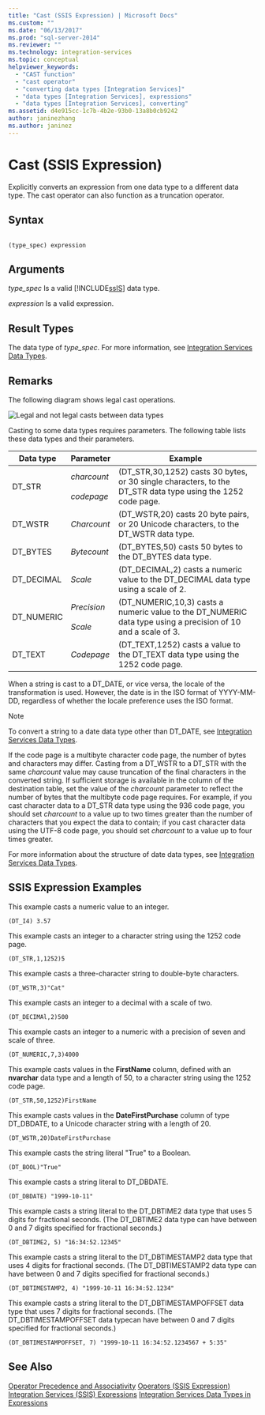 ```yaml
---
title: "Cast (SSIS Expression) | Microsoft Docs"
ms.custom: ""
ms.date: "06/13/2017"
ms.prod: "sql-server-2014"
ms.reviewer: ""
ms.technology: integration-services
ms.topic: conceptual
helpviewer_keywords: 
  - "CAST function"
  - "cast operator"
  - "converting data types [Integration Services]"
  - "data types [Integration Services], expressions"
  - "data types [Integration Services], converting"
ms.assetid: d4e915cc-1c7b-4b2e-93b0-13a8b0cb9242
author: janinezhang
ms.author: janinez
---
```

# Cast (SSIS Expression)
  Explicitly converts an expression from one data type to a different data type. The cast operator can also function as a truncation operator.

## Syntax

```

(type_spec) expression

```

## Arguments
 *type_spec*
 Is a valid [!INCLUDE[ssIS](../../includes/ssis-md.md)] data type.

 *expression*
 Is a valid expression.

## Result Types
 The data type of *type_spec*. For more information, see [Integration Services Data Types](../data-flow/integration-services-data-types.md).

## Remarks
 The following diagram shows legal cast operations.

 ![Legal and not legal casts between data types](../media/data-conversion.gif "Legal and not legal casts between data types")

 Casting to some data types requires parameters. The following table lists these data types and their parameters.

|Data type|Parameter|Example|
|---------------|---------------|-------------|
|DT_STR|*charcount*<br /><br /> *codepage*|(DT_STR,30,1252) casts 30 bytes, or 30 single characters, to the DT_STR data type using the 1252 code page.|
|DT_WSTR|*Charcount*|(DT_WSTR,20) casts 20 byte pairs, or 20 Unicode characters, to the DT_WSTR data type.|
|DT_BYTES|*Bytecount*|(DT_BYTES,50) casts 50 bytes to the DT_BYTES data type.|
|DT_DECIMAL|*Scale*|(DT_DECIMAL,2) casts a numeric value to the DT_DECIMAL data type using a scale of 2.|
|DT_NUMERIC|*Precision*<br /><br /> *Scale*|(DT_NUMERIC,10,3) casts a numeric value to the DT_NUMERIC data type using a precision of 10 and a scale of 3.|
|DT_TEXT|*Codepage*|(DT_TEXT,1252) casts a value to the DT_TEXT data type using the 1252 code page.|

 When a string is cast to a DT_DATE, or vice versa, the locale of the transformation is used. However, the date is in the ISO format of YYYY-MM-DD, regardless of whether the locale preference uses the ISO format.

> [!NOTE]
>  To convert a string to a date data type other than DT_DATE, see [Integration Services Data Types](../data-flow/integration-services-data-types.md).

 If the code page is a multibyte character code page, the number of bytes and characters may differ. Casting from a DT_WSTR to a DT_STR with the same *charcount* value may cause truncation of the final characters in the converted string. If sufficient storage is available in the column of the destination table, set the value of the *charcount* parameter to reflect the number of bytes that the multibyte code page requires. For example, if you cast character data to a DT_STR data type using the 936 code page, you should set *charcount* to a value up to two times greater than the number of characters that you expect the data to contain; if you cast character data using the UTF-8 code page, you should set *charcount* to a value up to four times greater.

 For more information about the structure of date data types, see [Integration Services Data Types](../data-flow/integration-services-data-types.md).

## SSIS Expression Examples
 This example casts a numeric value to an integer.

```
(DT_I4) 3.57
```

 This example casts an integer to a character string using the 1252 code page.

```
(DT_STR,1,1252)5
```

 This example casts a three-character string to double-byte characters.

```
(DT_WSTR,3)"Cat"
```

 This example casts an integer to a decimal with a scale of two.

```
(DT_DECIMAl,2)500
```

 This example casts an integer to a numeric with a precision of seven and scale of three.

```
(DT_NUMERIC,7,3)4000
```

 This example casts values in the **FirstName** column, defined with an **nvarchar** data type and a length of 50, to a character string using the 1252 code page.

```
(DT_STR,50,1252)FirstName
```

 This example casts values in the **DateFirstPurchase** column of type DT_DBDATE, to a Unicode character string with a length of 20.

```
(DT_WSTR,20)DateFirstPurchase
```

 This example casts the string literal "True" to a Boolean.

```
(DT_BOOL)"True"
```

 This example casts a string literal to DT_DBDATE.

```
(DT_DBDATE) "1999-10-11"
```

 This example casts a string literal to the DT_DBTIME2 data type that uses 5 digits for fractional seconds. (The DT_DBTIME2 data type can have between 0 and 7 digits specified for fractional seconds.)

```
(DT_DBTIME2, 5) "16:34:52.12345"
```

 This example casts a string literal to the DT_DBTIMESTAMP2 data type that uses 4 digits for fractional seconds. (The DT_DBTIMESTAMP2 data type can have between 0 and 7 digits specified for fractional seconds.)

```
(DT_DBTIMESTAMP2, 4) "1999-10-11 16:34:52.1234"
```

 This example casts a string literal to the DT_DBTIMESTAMPOFFSET data type that uses 7 digits for fractional seconds. (The DT_DBTIMESTAMPOFFSET data typecan have between 0 and 7 digits specified for fractional seconds.)

```
(DT_DBTIMESTAMPOFFSET, 7) "1999-10-11 16:34:52.1234567 + 5:35"
```

## See Also
 [Operator Precedence and Associativity](operator-precedence-and-associativity.md) 
 [Operators &#40;SSIS Expression&#41;](operators-ssis-expression.md) 
 [Integration Services &#40;SSIS&#41; Expressions](integration-services-ssis-expressions.md) 
 [Integration Services Data Types in Expressions](integration-services-data-types-in-expressions.md)


